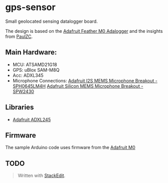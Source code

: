 # gps-sensor

Small geolocated sensing datalogger board.

The design is based on the [Adafruit Feather M0 Adalogger](https://www.adafruit.com/product/2796) and the insights from [PaulZC](https://github.com/PaulZC).

## Main Hardware:

 - MCU: ATSAMD21G18 
 - GPS: uBlox SAM-M8Q 
 - Acc: ADXL345
 - Microphone Connections:
[Adafruit I2S MEMS Microphone Breakout - SPH0645LM4H](https://www.adafruit.com/product/3421)
[Adafruit Silicon MEMS Microphone Breakout - SPW2430](https://www.adafruit.com/product/2716)

## Libraries

 - [Adafruit
  ADXL245](https://learn.adafruit.com/adxl345-digital-accelerometer/overview)

## Firmware
The sample Arduino code uses firmware from the  [Adafruit M0](https://learn.adafruit.com/compiling-m0-atsamd21-bootloader/compile)

## TODO




> Written with [StackEdit](https://stackedit.io/).

<!--stackedit_data:
eyJoaXN0b3J5IjpbLTExNDUwOTQ0MzMsLTE5NTU5NTM1NTFdfQ
==
-->
